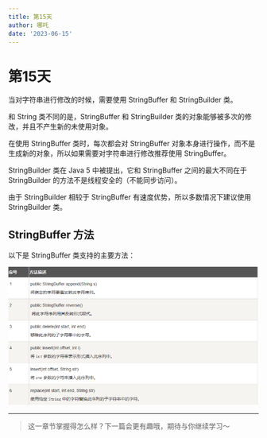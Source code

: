 ```yaml
---
title: 第15天
author: 哪吒
date: '2023-06-15'
---
```


# 第15天


当对字符串进行修改的时候，需要使用 StringBuffer 和 StringBuilder 类。

和 String 类不同的是，StringBuffer 和 StringBuilder 类的对象能够被多次的修改，并且不产生新的未使用对象。

在使用 StringBuffer 类时，每次都会对 StringBuffer 对象本身进行操作，而不是生成新的对象，所以如果需要对字符串进行修改推荐使用 StringBuffer。

StringBuilder 类在 Java 5 中被提出，它和 StringBuffer 之间的最大不同在于 StringBuilder 的方法不是线程安全的（不能同步访问）。

由于 StringBuilder 相较于 StringBuffer 有速度优势，所以多数情况下建议使用 StringBuilder 类。

## StringBuffer 方法

以下是 StringBuffer 类支持的主要方法：

![img_25.png](./img_25.png)




---

> 这一章节掌握得怎么样？下一篇会更有趣哦，期待与你继续学习～